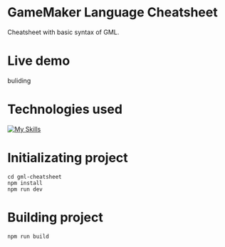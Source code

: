 # GameMaker Language Cheatsheet

Cheatsheet with basic syntax of GML.

# Live demo

buliding

# Technologies used

[![My Skills](https://skills.thijs.gg/icons?i=nodejs,vite,react,ts,css,gamemakerstudio)](https://skills.thijs.gg)

# Initializating project

```
cd gml-cheatsheet
npm install
npm run dev
```

# Building project

```
npm run build
```
